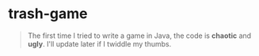 # trash-game
> The first time I tried to write a game in Java, the code is __chaotic__ and __ugly__.
> I'll update later if I twiddle my thumbs.

